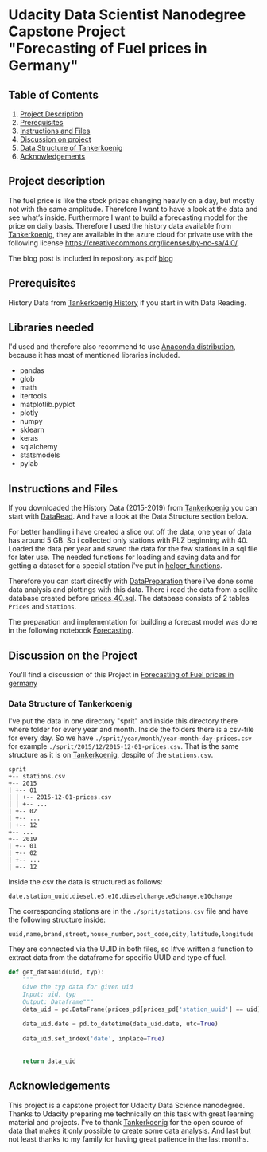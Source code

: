# Udacity Data Scientist Nanodegree Capstone Project<br>"Forecasting of Fuel prices in Germany"

## Table of Contents

1. [Project Description](#description)
2. [Prerequisites](#prerequisites)
3. [Instructions and Files](#instructions)
4. [Discussion on project](#discussion)
5. [Data Structure of Tankerkoenig](#data)
6. [Acknowledgements](#acknowledge)

## Project description <a name = "description"/>
The fuel price is like the stock prices changing heavily on a day, but mostly not with the same amplitude. Therefore I want to have a look at the data and see what’s inside. Furthermore I want to build a forecasting model for the price on daily basis.
Therefore I used the history data available from [Tankerkoenig](https://dev.azure.com/tankerkoenig/_git/tankerkoenig-data "Tankerkoenig Data"), they are available in the azure cloud for private use with the following license
<https://creativecommons.org/licenses/by-nc-sa/4.0/>. 

The blog post is included in repository as pdf [blog](./Forecasting%20of%20Fuel%20prices%20in%20germany.pdf "Blog post")


## Prerequisites <a name = "prerequisites"/>
History Data from [Tankerkoenig History](https://dev.azure.com/tankerkoenig/_git/tankerkoenig-data) if you start in with Data Reading.


## Libraries needed
I'd used and therefore also recommend to use [Anaconda distribution](https://www.anaconda.com/), because it has most of mentioned libraries included.

- pandas
- glob
- math
- itertools
- matplotlib.pyplot
- plotly
- numpy
- sklearn
- keras
- sqlalchemy
- statsmodels
- pylab



## Instructions and Files <a name = "instructions"/>
If you downloaded the History Data (2015-2019) from [Tankerkoenig](https://dev.azure.com/tankerkoenig/_git/tankerkoenig-data) you can start with [DataRead](./DataRead.ipynb "DataRead Notebook"). And have a look at the Data Structure section below.

For better handling i have created a slice out off the data, one year of data has around 5 GB. So i collected only stations with PLZ beginning with 40. Loaded the data per year and saved the data for the few stations in a sql file for later use. The needed functions for loading and saving data and for getting a dataset for a special station i've put in [helper_functions](./helper_functions.py "helper").

Therefore you can start directly with [DataPreparation](./DataPrep.ipnyb "DataPreparation Notebook") there i've done some data analysis and plottings with this data. There i read the data from a sqllite database created before [prices_40.sql](./Data/prices_40.sql "SQL Data"). The database consists of 2 tables `Prices` and `Stations`.

The preparation and implementation for building a forecast model was done in the following notebook [Forecasting](./Forecasting.ipynb "Forecasting Notebook"). 




## Discussion on the Project <a name = "discussion"/>
You'll find a discussion of this Project in [Forecasting of Fuel prices in germany](./Forecasting%20of%20Fuel%20prices%20in%20germany.pdf "Blog post")


### Data Structure of Tankerkoenig <a name = "data"/>
I've put the data in one directory "sprit" and inside this directory there where folder for every year and month. Inside the folders there is a csv-file for every day. So we have
`./sprit/year/month/year-month-day-prices.csv` for example `./sprit/2015/12/2015-12-01-prices.csv`. That is the same structure as it is on [Tankerkoenig](https://dev.azure.com/tankerkoenig/_git/tankerkoenig-data), despite of the `stations.csv`.

```
sprit
+-- stations.csv
+-- 2015
| +-- 01
| | +-- 2015-12-01-prices.csv
| | +-- ...
| +-- 02
| +-- ...
| +-- 12
+-- ...
+-- 2019
| +-- 01
| +-- 02
| +-- ...
| +-- 12
```

Inside the csv the data is structured as follows:

`date,station_uuid,diesel,e5,e10,dieselchange,e5change,e10change`

The corresponding stations are in the `./sprit/stations.csv` file and have the following structure inside:

`uuid,name,brand,street,house_number,post_code,city,latitude,longitude`

They are connected via the UUID in both files, so I#ve written a function to extract data from the dataframe for specific UUID and type of fuel.


```python
def get_data4uid(uid, typ):
    """
    Give the typ data for given uid
    Input: uid, typ
    Output: Dataframe"""
    data_uid = pd.DataFrame(prices_pd[prices_pd['station_uuid'] == uid][['date', typ]])
    
    data_uid.date = pd.to_datetime(data_uid.date, utc=True)
    
    data_uid.set_index('date', inplace=True)
   
    
    return data_uid
```


## Acknowledgements <a name = "acknowledge"/>

This project is a capstone project for Udacity Data Science nanodegree. Thanks to Udacity preparing me technically on this task with great learning material and projects.
I've to thank [Tankerkoenig](www.tankerkoenig.de) for the open source of data that makes it only possible to create some data analysis.
And last but not least thanks to my family for having great patience in the last months.